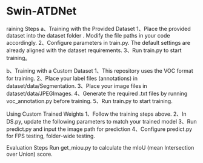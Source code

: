# Swin-ATDNet
raining Steps
a、Training with the Provided Dataset
1、Place the provided dataset into the dataset folder . Modify the file paths in your code accordingly. 
2、Configure parameters in train.py. The default settings are already aligned with the dataset requirements. 
3、Run train.py to start training。

b、Training with a Custom Dataset
1、This repository uses the VOC format for training.
2、Place your label files (annotations) in dataset/data/Segmentation.
3、Place your image files in dataset/data/JPEGImages.
4、Generate the required .txt files by running voc_annotation.py before training.
5、Run train.py to start training.

Using Custom Trained Weights
1、Follow the training steps above.
2、In DS.py, update the following parameters to match your trained model 3、Run predict.py and input the image path for prediction 4、Configure predict.py for FPS testing, folder-wide testing.

Evaluation Steps
Run get_miou.py to calculate the mIoU (mean Intersection over Union) score.
